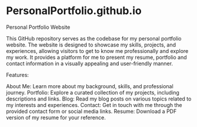 # PersonalPortfolio.github.io

Personal Portfolio Website

This GitHub repository serves as the codebase for my personal portfolio website. 
The website is designed to showcase my skills, projects, and experiences, allowing visitors to get to know me professionally and explore my work.
It provides a platform for me to present my resume, portfolio and contact information in a visually appealing and user-friendly manner.

Features:

About Me: Learn more about my background, skills, and professional journey.
Portfolio: Explore a curated collection of my projects, including descriptions and links.
Blog: Read my blog posts on various topics related to my interests and experiences.
Contact: Get in touch with me through the provided contact form or social media links.
Resume: Download a PDF version of my resume for your reference.
